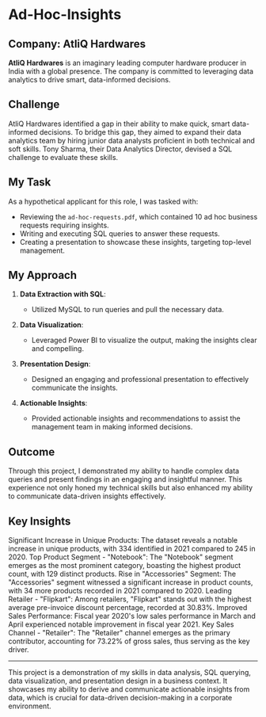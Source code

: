 # Ad-Hoc-Insights

## Company: AtliQ Hardwares

**AtliQ Hardwares** is an imaginary leading computer hardware producer in India with a global presence. The company is committed to leveraging data analytics to drive smart, data-informed decisions.

## Challenge

AtliQ Hardwares identified a gap in their ability to make quick, smart data-informed decisions. To bridge this gap, they aimed to expand their data analytics team by hiring junior data analysts proficient in both technical and soft skills. Tony Sharma, their Data Analytics Director, devised a SQL challenge to evaluate these skills.

## My Task

As a hypothetical applicant for this role, I was tasked with:

- Reviewing the `ad-hoc-requests.pdf`, which contained 10 ad hoc business requests requiring insights.
- Writing and executing SQL queries to answer these requests.
- Creating a presentation to showcase these insights, targeting top-level management.

## My Approach

1. **Data Extraction with SQL**:
   - Utilized MySQL to run queries and pull the necessary data.
   
2. **Data Visualization**:
   - Leveraged Power BI to visualize the output, making the insights clear and compelling.
   
3. **Presentation Design**:
   - Designed an engaging and professional presentation to effectively communicate the insights.
   
4. **Actionable Insights**:
   - Provided actionable insights and recommendations to assist the management team in making informed decisions.

## Outcome

Through this project, I demonstrated my ability to handle complex data queries and present findings in an engaging and insightful manner. This experience not only honed my technical skills but also enhanced my ability to communicate data-driven insights effectively.

## Key Insights
Significant Increase in Unique Products: The dataset reveals a notable increase in unique products, with 334 identified in 2021 compared to 245 in 2020.
Top Product Segment - "Notebook": The "Notebook" segment emerges as the most prominent category, boasting the highest product count, with 129 distinct products.
Rise in "Accessories" Segment: The "Accessories" segment witnessed a significant increase in product counts, with 34 more products recorded in 2021 compared to 2020.
Leading Retailer - "Flipkart": Among retailers, "Flipkart" stands out with the highest average pre-invoice discount percentage, recorded at 30.83%.
Improved Sales Performance: Fiscal year 2020's low sales performance in March and April experienced notable improvement in fiscal year 2021.
Key Sales Channel - "Retailer": The "Retailer" channel emerges as the primary contributor, accounting for 73.22% of gross sales, thus serving as the key driver.

---

This project is a demonstration of my skills in data analysis, SQL querying, data visualization, and presentation design in a business context. It showcases my ability to derive and communicate actionable insights from data, which is crucial for data-driven decision-making in a corporate environment.
